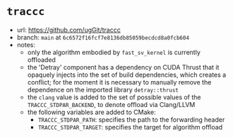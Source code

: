 # `traccc`

- url: <https://github.com/ugGit/traccc>
- branch: `main` at `6c6572f16fcf7e8136db85059becdcd8a0fcb604`
- notes:
  - only the algorithm embodied by `fast_sv_kernel` is currently offloaded
  - the 'Detray' component has a dependency on CUDA Thrust that it opaquely
    injects into the set of build dependencies, which creates a conflict; for
    the moment it is necessary to manually remove the dependence on the
    imported library `detray::thrust`
  - the `clang` value is added to the set of possible values of the
    `TRACCC_STDPAR_BACKEND`, to denote offload via Clang/LLVM
  - the following variables are added to CMake:
    - `TRACCC_STDPAR_PATH`: specifies the path to the forwarding header
    - `TRACCC_STDPAR_TARGET`: specifies the target for algorithm offload
